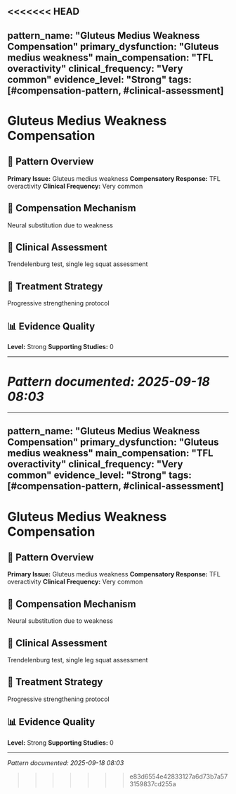 <<<<<<< HEAD
---
pattern_name: "Gluteus Medius Weakness Compensation"
primary_dysfunction: "Gluteus medius weakness"
main_compensation: "TFL overactivity"
clinical_frequency: "Very common"
evidence_level: "Strong"
tags: [#compensation-pattern, #clinical-assessment]
---

# Gluteus Medius Weakness Compensation

## 🎯 Pattern Overview
**Primary Issue:** Gluteus medius weakness
**Compensatory Response:** TFL overactivity
**Clinical Frequency:** Very common

## 🔄 Compensation Mechanism
Neural substitution due to weakness

## 🏥 Clinical Assessment
Trendelenburg test, single leg squat assessment

## 💊 Treatment Strategy
Progressive strengthening protocol

## 📊 Evidence Quality
**Level:** Strong
**Supporting Studies:** 0

---
*Pattern documented: 2025-09-18 08:03*
=======
---
pattern_name: "Gluteus Medius Weakness Compensation"
primary_dysfunction: "Gluteus medius weakness"
main_compensation: "TFL overactivity"
clinical_frequency: "Very common"
evidence_level: "Strong"
tags: [#compensation-pattern, #clinical-assessment]
---

# Gluteus Medius Weakness Compensation

## 🎯 Pattern Overview
**Primary Issue:** Gluteus medius weakness
**Compensatory Response:** TFL overactivity
**Clinical Frequency:** Very common

## 🔄 Compensation Mechanism
Neural substitution due to weakness

## 🏥 Clinical Assessment
Trendelenburg test, single leg squat assessment

## 💊 Treatment Strategy
Progressive strengthening protocol

## 📊 Evidence Quality
**Level:** Strong
**Supporting Studies:** 0

---
*Pattern documented: 2025-09-18 08:03*
>>>>>>> e83d6554e42833127a6d73b7a573159837cd255a
